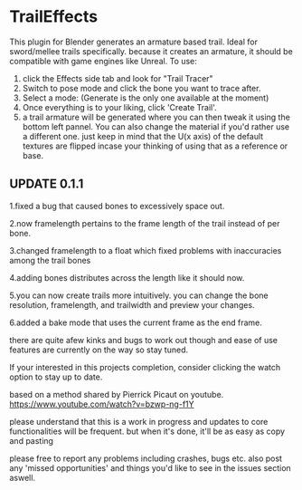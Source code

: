 # TrailEffects 
This plugin for Blender generates an armature based trail. Ideal for sword/mellee trails specifically. 
because it creates an armature, it should be compatible with game engines like Unreal. 
To use:
  1. click the Effects side tab and look for "Trail Tracer"
  2. Switch to pose mode and click the bone you want to trace after.
  3. Select a mode: (Generate is the only one available at the moment)
  4. Once everything is to your liking, click 'Create Trail'.
  5. a trail armature will be generated where you can then tweak it using the bottom left pannel.
You can also change the material if you'd rather use a different one. just keep in mind that the U(x axis) of the default textures are
flipped incase your thinking of using that as a reference or base.
## UPDATE 0.1.1
  1.fixed a bug that caused bones to excessively space out.
  
  2.now framelength pertains to the frame length of the trail instead of per bone.

  3.changed framelength to a float which fixed problems with inaccuracies among the trail bones
  
  4.adding bones distributes across the length like it should now.
  
  5.you can now create trails more intuitively. you can change the bone resolution, framelength, and trailwidth and preview your changes.
  
  6.added a bake mode that uses the current frame as the end frame.
  


there are quite afew kinks and bugs to work out though and ease of use features are currently on the way so stay tuned. 

If your interested in this projects completion, 
consider clicking the watch option to stay up to date.

based on a method shared by Pierrick Picaut on youtube. 
https://www.youtube.com/watch?v=bzwp-ng-f1Y

please understand that this is a work in progress and updates to core functionalities will be
frequent.
but when it's done, it'll be as easy as copy and pasting

please free to report any problems including crashes, bugs etc. 
also post any 'missed opportunities' and things you'd like to see in the issues section aswell.
